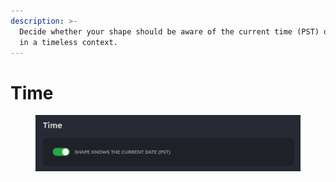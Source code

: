 ```yaml
---
description: >-
  Decide whether your shape should be aware of the current time (PST) or operate
  in a timeless context.
---
```


# Time

<figure><img src="../../.gitbook/assets/Screenshot 2023-11-30 103219.png" alt=""><figcaption></figcaption></figure>

